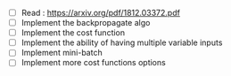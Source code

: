 - [ ] Read : https://arxiv.org/pdf/1812.03372.pdf
- [ ] Implement the backpropagate algo
- [ ] Implement the cost function
- [ ] Implement the ability of having multiple variable inputs
- [ ] Implement mini-batch
- [ ] Implement more cost functions options
